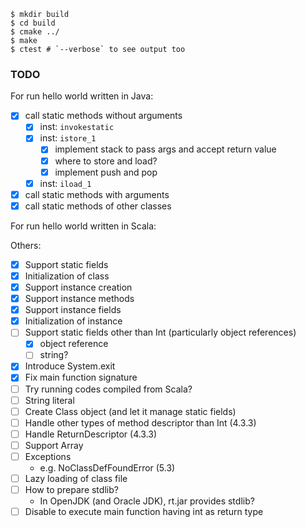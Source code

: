 ```
$ mkdir build
$ cd build
$ cmake ../
$ make
$ ctest # `--verbose` to see output too
```

### TODO

For run hello world written in Java:

- [x] call static methods without arguments
  - [x] inst: `invokestatic`
  - [x] inst: `istore_1`
    - [x] implement stack to pass args and accept return value
    - [x] where to store and load?
    - [x] implement push and pop
  - [x] inst: `iload_1`
- [x] call static methods with arguments
- [x] call static methods of other classes

For run hello world written in Scala:

Others:

- [x] Support static fields
- [x] Initialization of class
- [x] Support instance creation
- [x] Support instance methods
- [x] Support instance fields
- [x] Initialization of instance
- [ ] Support static fields other than Int (particularly object references)
  - [x] object reference
  - [ ] string?
- [x] Introduce System.exit
- [x] Fix main function signature
- [ ] Try running codes compiled from Scala?
- [ ] String literal
- [ ] Create Class object (and let it manage static fields)
- [ ] Handle other types of method descriptor than Int (4.3.3)
- [ ] Handle ReturnDescriptor (4.3.3)
- [ ] Support Array
- [ ] Exceptions
  - e.g. NoClassDefFoundError (5.3)
- [ ] Lazy loading of class file
- [ ] How to prepare stdlib?
  - In OpenJDK (and Oracle JDK), rt.jar provides stdlib?
- [ ] Disable to execute main function having int as return type
